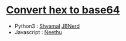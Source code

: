 # [Convert hex to base64](http://cryptopals.com/sets/1/challenges/1)

* Python3 : [Shyamal](https://github.com/svaderia/SIG_Cryptography/blob/master/Cryptopal/Set_1/Problem_1/Shyamal/solution.py) [JBNerd](https://github.com/jbnerd/SIG_Cryptography/blob/master/Cryptopal/Set_1/Problem_1/JBNerd/convert.py)
* Javascript : [Neethu](https://github.com/Roboneet/SIG_Cryptography/blob/neethu/Cryptopal/Set_1/Problem_1/Neethu/convert_hex_to_base64.js)

